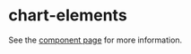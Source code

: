 chart-elements
================

See the [component page](http://robdodson.github.io/chart-elements) for more information.
